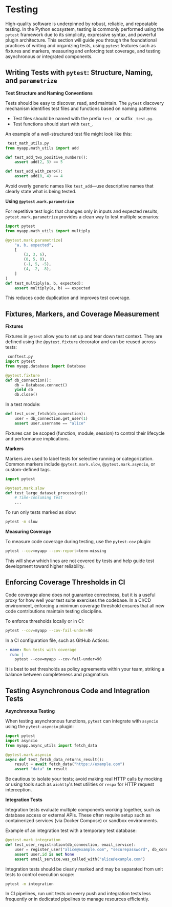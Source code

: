 # Testing

High-quality software is underpinned by robust, reliable, and repeatable testing. In the Python ecosystem, testing is commonly performed using the `pytest` framework due to its simplicity, expressive syntax, and powerful plugin architecture. This section will guide you through the foundational practices of writing and organizing tests, using `pytest` features such as fixtures and markers, measuring and enforcing test coverage, and testing asynchronous or integrated components.

## Writing Tests with `pytest`: Structure, Naming, and `parametrize`

**Test Structure and Naming Conventions**

Tests should be easy to discover, read, and maintain. The `pytest` discovery mechanism identifies test files and functions based on naming patterns:

* Test files should be named with the prefix `test_` or suffix `_test.py`.
* Test functions should start with `test_`.

An example of a well-structured test file might look like this:

```python
 test_math_utils.py
from myapp.math_utils import add

def test_add_two_positive_numbers():
    assert add(2, 3) == 5

def test_add_with_zero():
    assert add(0, 4) == 4
```

Avoid overly generic names like `test_add`—use descriptive names that clearly state what is being tested.

**Using `@pytest.mark.parametrize`**

For repetitive test logic that changes only in inputs and expected results, `pytest.mark.parametrize` provides a clean way to test multiple scenarios:

```python
import pytest
from myapp.math_utils import multiply

@pytest.mark.parametrize(
    "a, b, expected",
    [
        (2, 3, 6),
        (0, 5, 0),
        (-1, 5, -5),
        (4, -2, -8),
    ]
)
def test_multiply(a, b, expected):
    assert multiply(a, b) == expected
```

This reduces code duplication and improves test coverage.

## Fixtures, Markers, and Coverage Measurement

**Fixtures**

Fixtures in `pytest` allow you to set up and tear down test context. They are defined using the `@pytest.fixture` decorator and can be reused across tests:

```python
 conftest.py
import pytest
from myapp.database import Database

@pytest.fixture
def db_connection():
    db = Database.connect()
    yield db
    db.close()
```

In a test module:

```python
def test_user_fetch(db_connection):
    user = db_connection.get_user(1)
    assert user.username == "alice"
```

Fixtures can be scoped (function, module, session) to control their lifecycle and performance implications.

**Markers**

Markers are used to label tests for selective running or categorization. Common markers include `@pytest.mark.slow`, `@pytest.mark.asyncio`, or custom-defined tags.

```python
import pytest

@pytest.mark.slow
def test_large_dataset_processing():
    # Time-consuming test
    ...
```

To run only tests marked as slow:

```bash
pytest -m slow
```

**Measuring Coverage**

To measure code coverage during testing, use the `pytest-cov` plugin:

```bash
pytest --cov=myapp --cov-report=term-missing
```

This will show which lines are not covered by tests and help guide test development toward higher reliability.

## Enforcing Coverage Thresholds in CI

Code coverage alone does not guarantee correctness, but it is a useful proxy for how well your test suite exercises the codebase. In a CI/CD environment, enforcing a minimum coverage threshold ensures that all new code contributions maintain testing discipline.

To enforce thresholds locally or in CI:

```bash
pytest --cov=myapp --cov-fail-under=90
```

In a CI configuration file, such as GitHub Actions:

```yaml
- name: Run tests with coverage
  run: |
    pytest --cov=myapp --cov-fail-under=90
```

It is best to set thresholds as policy agreements within your team, striking a balance between completeness and pragmatism.

## Testing Asynchronous Code and Integration Tests

**Asynchronous Testing**

When testing asynchronous functions, `pytest` can integrate with `asyncio` using the `pytest-asyncio` plugin:

```python
import pytest
import asyncio
from myapp.async_utils import fetch_data

@pytest.mark.asyncio
async def test_fetch_data_returns_result():
    result = await fetch_data("https://example.com")
    assert "data" in result
```

Be cautious to isolate your tests; avoid making real HTTP calls by mocking or using tools such as `aiohttp`'s test utilities or `respx` for HTTP request interception.

**Integration Tests**

Integration tests evaluate multiple components working together, such as database access or external APIs. These often require setup such as containerized services (via Docker Compose) or sandbox environments.

Example of an integration test with a temporary test database:

```python
@pytest.mark.integration
def test_user_registration(db_connection, email_service):
    user = register_user("alice@example.com", "securepassword", db_connection, email_service)
    assert user.id is not None
    assert email_service.was_called_with("alice@example.com")
```

Integration tests should be clearly marked and may be separated from unit tests to control execution scope:

```bash
pytest -m integration
```

In CI pipelines, run unit tests on every push and integration tests less frequently or in dedicated pipelines to manage resources efficiently.
